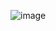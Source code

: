 ![image](https://user-images.githubusercontent.com/55869934/202870331-78730f8d-5b13-447e-a95c-9a3760288ec3.png)
